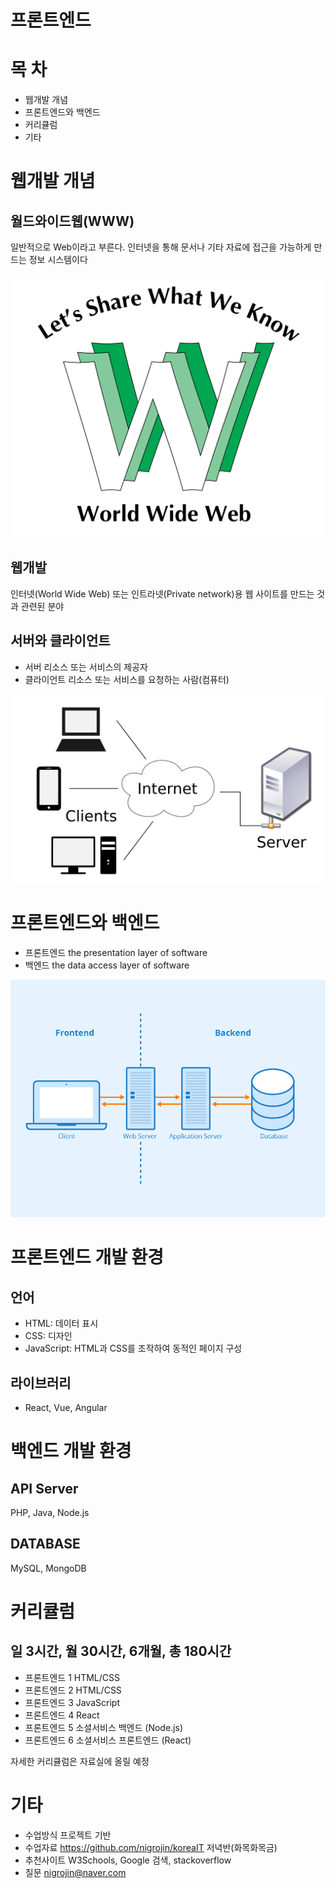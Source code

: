 # 프론트엔드


# 목 차
- 웹개발 개념
- 프론트엔드와 백엔드
- 커리큘럼
- 기타


# 웹개발 개념
## 월드와이드웹(WWW)
일반적으로 Web이라고 부른다.
인터넷을 통해 문서나 기타 자료에 접근을 가능하게 만드는 정보 시스템이다

![Image](./img/WWW-LetShare.svg)

## 웹개발
인터넷(World Wide Web) 또는 인트라넷(Private network)용 웹 사이트를 만드는 것과 관련된 분야

## 서버와 클라이언트
- 서버
리소스 또는 서비스의 제공자
- 클라이언트
리소스 또는 서비스를 요청하는 사람(컴퓨터)

![Image](./img/Client-server-model.svg.png)


# 프론트엔드와 백엔드
- 프론트엔드
the presentation layer of software
- 백엔드
the data access layer of software

![Image](./img/frontend-backend.png)


# 프론트엔드 개발 환경
## 언어
- HTML: 데이터 표시
- CSS: 디자인
- JavaScript: HTML과 CSS를 조작하여 동적인 페이지 구성
## 라이브러리
- React, Vue, Angular


# 백엔드 개발 환경
## API Server 
PHP, Java, Node.js
## DATABASE
MySQL, MongoDB


# 커리큘럼
## 일 3시간, 월 30시간, 6개월, 총 180시간
- 프론트엔드 1
HTML/CSS
- 프론트엔드 2
HTML/CSS
- 프론트엔드 3
JavaScript
- 프론트엔드 4
React
- 프론트엔드 5
소셜서비스 백엔드 (Node.js) 
- 프론트엔드 6
소셜서비스 프론트엔드 (React)

자세한 커리큘럼은 자료실에 올릴 예정


# 기타
- 수업방식
프로젝트 기반
- 수업자료
https://github.com/nigrojin/koreaIT 저녁반(화목화목금)
- 추천사이트
W3Schools, Google 검색, stackoverflow
- 질문 
nigrojin@naver.com 
